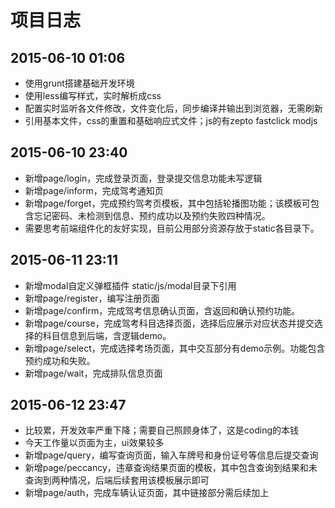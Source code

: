 # 项目日志

## 2015-06-10 01:06

* 使用grunt搭建基础开发环境
* 使用less编写样式，实时解析成css
* 配置实时监听各文件修改，文件变化后，同步编译并输出到浏览器，无需刷新
* 引用基本文件，css的重置和基础响应式文件；js的有zepto fastclick modjs

## 2015-06-10 23:40

* 新增page/login，完成登录页面，登录提交信息功能未写逻辑
* 新增page/inform，完成驾考通知页
* 新增page/forget，完成预约驾考页模板，其中包括轮播图功能；该模板可包含忘记密码、未检测到信息、预约成功以及预约失败四种情况。
* 需要思考前端组件化的友好实现，目前公用部分资源存放于static各目录下。

## 2015-06-11 23:11

* 新增modal自定义弹框插件 static/js/modal目录下引用
* 新增page/register，编写注册页面
* 新增page/confirm，完成驾考信息确认页面，含返回和确认预约功能。
* 新增page/course，完成驾考科目选择页面，选择后应展示对应状态并提交选择的科目信息到后端，含逻辑demo。
* 新增page/select，完成选择考场页面，其中交互部分有demo示例。功能包含预约成功和失败。
* 新增page/wait，完成排队信息页面

## 2015-06-12 23:47

* 比较累，开发效率严重下降；需要自己照顾身体了，这是coding的本钱
* 今天工作量以页面为主，ui效果较多
* 新增page/query，编写查询页面，输入车牌号和身份证号等信息后提交查询
* 新增page/peccancy，违章查询结果页面的模板，其中包含查询到结果和未查询到两种情况，后端后续套用该模板展示即可
* 新增page/auth，完成车辆认证页面，其中链接部分需后续加上
